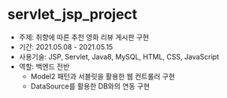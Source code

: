 # servlet_jsp_project
* 주제: 취향에 따른 추천 영화 리뷰 게시판 구현  
* 기간: 2021.05.08 - 2021.05.15
* 사용기술: JSP, Servlet, Java8, MySQL, HTML, CSS, JavaScript
* 역할: 백엔드 전반
  * Model2 패턴과 서블릿을 활용한 웹 컨트롤러 구현
  * DataSource를 활용한 DB와의 연동 구현
